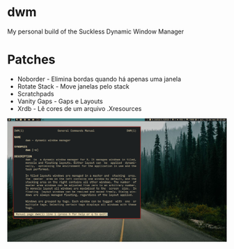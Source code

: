 # dwm

My personal build of the Suckless Dynamic Window Manager

# Patches

- Noborder - Elimina bordas quando há apenas uma janela
- Rotate Stack - Move janelas pelo stack
- Scratchpads
- Vanity Gaps - Gaps e Layouts
- Xrdb - Lê cores de um arquivo .Xresources

![DWM](dwm.png)
